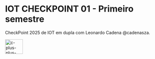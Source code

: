 # IOT CHECKPOINT 01 - Primeiro semestre 

CheckPoint 2025 de IOT em dupla com Leonardo Cadena @cadenasza.

<img width="58" height="48" src="https://img.icons8.com/color/48/c-plus-plus-logo.png" alt="c-plus-plus-logo"/>

